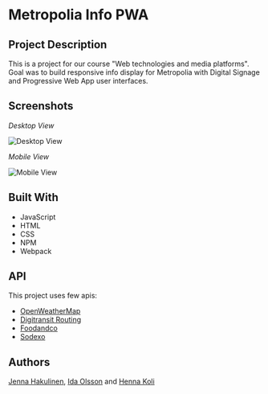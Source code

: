 # Metropolia Info PWA

## Project Description

This is a project for our course "Web technologies and media platforms". 
Goal was to build responsive info display for Metropolia with Digital Signage and Progressive Web App user interfaces.


## Screenshots
*Desktop View*

![Desktop View](https://user-images.githubusercontent.com/79135621/157439451-aef2d4f6-fd97-42d8-8e8e-ab5196cef428.PNG)

*Mobile View*

![Mobile View](https://user-images.githubusercontent.com/79135621/157439582-dc5d6923-a62d-4db0-8d51-77842a4d8575.PNG)


## Built With

- JavaScript
- HTML
- CSS
- NPM
- Webpack

## API

This project uses few apis:

- [OpenWeatherMap](https://openweathermap.org/)
- [Digitransit Routing](https://digitransit.fi/en/developers/apis/1-routing-api/)
- [Foodandco](https://www.foodandco.fi/)
- [Sodexo](https://www.sodexo.fi/)


## Authors

[Jenna Hakulinen](https://github.com/jennahakulinen "Jenna Hakulinen"), [Ida Olsson](https://github.com/idaols "Ida Olsson") and [Henna Koli](https://github.com/HennaK1 "Henna Koli")

